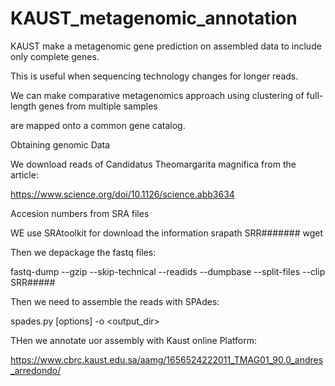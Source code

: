 # KAUST_metagenomic_annotation

KAUST make a metagenomic gene prediction on assembled data to include only complete genes.

This is useful when sequencing technology changes for longer reads.

We can make comparative metagenomics approach using clustering of full-length genes from multiple samples

are mapped onto a common gene catalog.

Obtaining genomic Data 

We download reads of Candidatus Theomargarita magnifica from the article:

https://www.science.org/doi/10.1126/science.abb3634

Accesion numbers from SRA files 


WE use SRAtoolkit for download the information
srapath SRR#######
wget <path>
  
Then we depackage the fastq files:

fastq-dump --gzip --skip-technical  --readids --dumpbase --split-files --clip SRR#####

  
Then we need to assemble the reads with SPAdes:
  
  spades.py [options] -o <output_dir>
  
  THen we annotate uor assembly with Kaust online Platform:
  
  https://www.cbrc.kaust.edu.sa/aamg/1656524222011_TMAG01_90.0_andres_arredondo/
  
  
  
